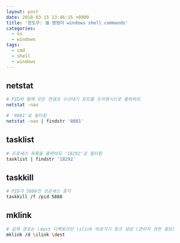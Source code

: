 ```yaml
---
layout: post
date: 2018-03-15 13:46:15 +0900
title: '윈도우: 쉘 명령어 windows shell commands'
categories:
  - os
  - windows
tags:
  - cmd
  - shell
  - windows
---
```



## netstat

```bash
# PID와 함께 모든 연결과 수신대기 포트를 숫자형식으로 출력하되
netstat -nao

# '8081'로 필터링
netstat -nao | findstr '8081'
```

## tasklist

```bash
# 프로세스 목록을 출력하되 '18292'로 필터링
tasklist | findstr '18292'
```

## taskkill

```bash
# PID가 5888인 프로세스 중지
taskkill /f /pid 5888
```

## mklink

```bash
# 실제 경로는 \dest 디렉토리인 \slink 바로가기 링크 생성 (관리자 권한 필요)
mklink /d \slink \dest
```
